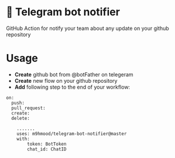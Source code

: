 # 🚀 Telegram bot notifier
GitHub Action for notify your team about any update on your github repository

# Usage

- **Create** github bot from @botFather on telegeram
- **Create** new flow on your github repository 
- **Add** following step to the end of your workflow:
```
on:
  push:
  pull_request:
  create:
  delete:
  
    .......
    uses: m9hmood/telegram-bot-notifier@master
    with:
        token: BotToken
        chat_id: ChatID
```
